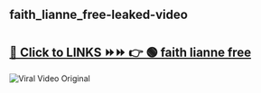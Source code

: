 
 ## faith_lianne_free-leaked-video 

# <h2><a href="https://clipsfans.com/faith_lianne_free&ref=git">🔗 Click to LINKS ⏩⏩ 👉 🟢 faith lianne free </a></h2>

<a href="https://clipsfans.com/faith_lianne_free&ref=git" rel="nofollow" data-target="animated-image.originalLink"><img src="https://i.ibb.co.com/xMMVF88/686577567.gif" alt="Viral Video Original" style="max-width: 100%; display: inline-block;" data-target="animated-image.originalImage"></a>
